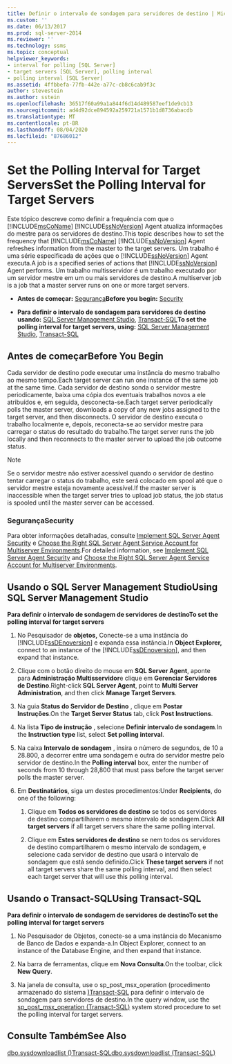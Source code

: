 ```yaml
---
title: Definir o intervalo de sondagem para servidores de destino | Microsoft Docs
ms.custom: ''
ms.date: 06/13/2017
ms.prod: sql-server-2014
ms.reviewer: ''
ms.technology: ssms
ms.topic: conceptual
helpviewer_keywords:
- interval for polling [SQL Server]
- target servers [SQL Server], polling interval
- polling interval [SQL Server]
ms.assetid: 4ffbbefa-77fb-442e-a77c-cb8c6cab9f3c
author: stevestein
ms.author: sstein
ms.openlocfilehash: 36517f60a99a1a844f6d14d489587eef1de9cb13
ms.sourcegitcommit: ad4d92dce894592a259721a1571b1d8736abacdb
ms.translationtype: MT
ms.contentlocale: pt-BR
ms.lasthandoff: 08/04/2020
ms.locfileid: "87686012"
---
```

# <a name="set-the-polling-interval-for-target-servers"></a><span data-ttu-id="dee28-102">Set the Polling Interval for Target Servers</span><span class="sxs-lookup"><span data-stu-id="dee28-102">Set the Polling Interval for Target Servers</span></span>
  <span data-ttu-id="dee28-103">Este tópico descreve como definir a frequência com que o [!INCLUDE[msCoName](../../includes/msconame-md.md)] [!INCLUDE[ssNoVersion](../../includes/ssnoversion-md.md)] Agent atualiza informações do mestre para os servidores de destino.</span><span class="sxs-lookup"><span data-stu-id="dee28-103">This topic describes how to set the frequency that [!INCLUDE[msCoName](../../includes/msconame-md.md)] [!INCLUDE[ssNoVersion](../../includes/ssnoversion-md.md)] Agent refreshes information from the master to the target servers.</span></span> <span data-ttu-id="dee28-104">Um trabalho é uma série especificada de ações que o [!INCLUDE[ssNoVersion](../../includes/ssnoversion-md.md)] Agent executa.</span><span class="sxs-lookup"><span data-stu-id="dee28-104">A job is a specified series of actions that [!INCLUDE[ssNoVersion](../../includes/ssnoversion-md.md)] Agent performs.</span></span> <span data-ttu-id="dee28-105">Um trabalho multisservidor é um trabalho executado por um servidor mestre em um ou mais servidores de destino.</span><span class="sxs-lookup"><span data-stu-id="dee28-105">A multiserver job is a job that a master server runs on one or more target servers.</span></span>  
  
-   <span data-ttu-id="dee28-106">**Antes de começar:**  [Segurança](#Security)</span><span class="sxs-lookup"><span data-stu-id="dee28-106">**Before you begin:**  [Security](#Security)</span></span>  
  
-   <span data-ttu-id="dee28-107">**Para definir o intervalo de sondagem para servidores de destino usando:**  [SQL Server Management Studio](#SSMS), [Transact-SQL](#TSQL)</span><span class="sxs-lookup"><span data-stu-id="dee28-107">**To set the polling interval for target servers, using:**  [SQL Server Management Studio](#SSMS), [Transact-SQL](#TSQL)</span></span>  
  
##  <a name="before-you-begin"></a><a name="BeforeYouBegin"></a> <span data-ttu-id="dee28-108">Antes de começar</span><span class="sxs-lookup"><span data-stu-id="dee28-108">Before You Begin</span></span>  
 <span data-ttu-id="dee28-109">Cada servidor de destino pode executar uma instância do mesmo trabalho ao mesmo tempo.</span><span class="sxs-lookup"><span data-stu-id="dee28-109">Each target server can run one instance of the same job at the same time.</span></span> <span data-ttu-id="dee28-110">Cada servidor de destino sonda o servidor mestre periodicamente, baixa uma cópia dos eventuais trabalhos novos a ele atribuídos e, em seguida, desconecta-se.</span><span class="sxs-lookup"><span data-stu-id="dee28-110">Each target server periodically polls the master server, downloads a copy of any new jobs assigned to the target server, and then disconnects.</span></span> <span data-ttu-id="dee28-111">O servidor de destino executa o trabalho localmente e, depois, reconecta-se ao servidor mestre para carregar o status do resultado do trabalho.</span><span class="sxs-lookup"><span data-stu-id="dee28-111">The target server runs the job locally and then reconnects to the master server to upload the job outcome status.</span></span>  
  
> [!NOTE]  
>  <span data-ttu-id="dee28-112">Se o servidor mestre não estiver acessível quando o servidor de destino tentar carregar o status do trabalho, este será colocado em spool até que o servidor mestre esteja novamente acessível.</span><span class="sxs-lookup"><span data-stu-id="dee28-112">If the master server is inaccessible when the target server tries to upload job status, the job status is spooled until the master server can be accessed.</span></span>  
  
###  <a name="security"></a><a name="Security"></a> <span data-ttu-id="dee28-113">Segurança</span><span class="sxs-lookup"><span data-stu-id="dee28-113">Security</span></span>  
 <span data-ttu-id="dee28-114">Para obter informações detalhadas, consulte [Implement SQL Server Agent Security](implement-sql-server-agent-security.md) e [Choose the Right SQL Server Agent Service Account for Multiserver Environments](choose-the-right-sql-server-agent-service-account-for-multiserver-environments.md).</span><span class="sxs-lookup"><span data-stu-id="dee28-114">For detailed information, see [Implement SQL Server Agent Security](implement-sql-server-agent-security.md) and [Choose the Right SQL Server Agent Service Account for Multiserver Environments](choose-the-right-sql-server-agent-service-account-for-multiserver-environments.md).</span></span>  
  
##  <a name="using-sql-server-management-studio"></a><a name="SSMS"></a> <span data-ttu-id="dee28-115">Usando o SQL Server Management Studio</span><span class="sxs-lookup"><span data-stu-id="dee28-115">Using SQL Server Management Studio</span></span>  
 <span data-ttu-id="dee28-116">**Para definir o intervalo de sondagem de servidores de destino**</span><span class="sxs-lookup"><span data-stu-id="dee28-116">**To set the polling interval for target servers**</span></span>  
  
1.  <span data-ttu-id="dee28-117">No Pesquisador de **objetos,** Conecte-se a uma instância do [!INCLUDE[ssDEnoversion](../../includes/ssdenoversion-md.md)] e expanda essa instância.</span><span class="sxs-lookup"><span data-stu-id="dee28-117">In **Object Explorer,** connect to an instance of the [!INCLUDE[ssDEnoversion](../../includes/ssdenoversion-md.md)], and then expand that instance.</span></span>  
  
2.  <span data-ttu-id="dee28-118">Clique com o botão direito do mouse em **SQL Server Agent**, aponte para **Administração Multisservidor**e clique em **Gerenciar Servidores de Destino**.</span><span class="sxs-lookup"><span data-stu-id="dee28-118">Right-click **SQL Server Agent**, point to **Multi Server Administration**, and then click **Manage Target Servers**.</span></span>  
  
3.  <span data-ttu-id="dee28-119">Na guia **Status do Servidor de Destino** , clique em **Postar Instruções**.</span><span class="sxs-lookup"><span data-stu-id="dee28-119">On the **Target Server Status** tab, click **Post Instructions**.</span></span>  
  
4.  <span data-ttu-id="dee28-120">Na lista **Tipo de instrução** , selecione **Definir intervalo de sondagem**.</span><span class="sxs-lookup"><span data-stu-id="dee28-120">In the **Instruction type** list, select **Set polling interval**.</span></span>  
  
5.  <span data-ttu-id="dee28-121">Na caixa **Intervalo de sondagem** , insira o número de segundos, de 10 a 28.800, a decorrer entre uma sondagem e outra do servidor mestre pelo servidor de destino.</span><span class="sxs-lookup"><span data-stu-id="dee28-121">In the **Polling interval** box, enter the number of seconds from 10 through 28,800 that must pass before the target server polls the master server.</span></span>  
  
6.  <span data-ttu-id="dee28-122">Em **Destinatários**, siga um destes procedimentos:</span><span class="sxs-lookup"><span data-stu-id="dee28-122">Under **Recipients**, do one of the following:</span></span>  
  
    1.  <span data-ttu-id="dee28-123">Clique em **Todos os servidores de destino** se todos os servidores de destino compartilharem o mesmo intervalo de sondagem.</span><span class="sxs-lookup"><span data-stu-id="dee28-123">Click **All target servers** if all target servers share the same polling interval.</span></span>  
  
    2.  <span data-ttu-id="dee28-124">Clique em **Estes servidores de destino** se nem todos os servidores de destino compartilharem o mesmo intervalo de sondagem, e selecione cada servidor de destino que usará o intervalo de sondagem que está sendo definido.</span><span class="sxs-lookup"><span data-stu-id="dee28-124">Click **These target servers** if not all target servers share the same polling interval, and then select each target server that will use this polling interval.</span></span>  
  
##  <a name="using-transact-sql"></a><a name="TSQL"></a> <span data-ttu-id="dee28-125">Usando o Transact-SQL</span><span class="sxs-lookup"><span data-stu-id="dee28-125">Using Transact-SQL</span></span>  
 <span data-ttu-id="dee28-126">**Para definir o intervalo de sondagem de servidores de destino**</span><span class="sxs-lookup"><span data-stu-id="dee28-126">**To set the polling interval for target servers**</span></span>  
  
1.  <span data-ttu-id="dee28-127">No Pesquisador de Objetos, conecte-se a uma instância do Mecanismo de Banco de Dados e expanda-a.</span><span class="sxs-lookup"><span data-stu-id="dee28-127">In Object Explorer, connect to an instance of the Database Engine, and then expand that instance.</span></span>  
  
2.  <span data-ttu-id="dee28-128">Na barra de ferramentas, clique em **Nova Consulta**.</span><span class="sxs-lookup"><span data-stu-id="dee28-128">On the toolbar, click **New Query**.</span></span>  
  
3.  <span data-ttu-id="dee28-129">Na janela de consulta, use o sp_post_msx_operation &#40;procedimento armazenado do sistema [&#41;Transact-SQL](/sql/relational-databases/system-stored-procedures/sp-post-msx-operation-transact-sql) para definir o intervalo de sondagem para servidores de destino.</span><span class="sxs-lookup"><span data-stu-id="dee28-129">In the query window, use the [sp_post_msx_operation &#40;Transact-SQL&#41;](/sql/relational-databases/system-stored-procedures/sp-post-msx-operation-transact-sql) system stored procedure to set the polling interval for target servers.</span></span>  
  
## <a name="see-also"></a><span data-ttu-id="dee28-130">Consulte Também</span><span class="sxs-lookup"><span data-stu-id="dee28-130">See Also</span></span>  
 [<span data-ttu-id="dee28-131">dbo.sysdownloadlist &#40;&#41;Transact-SQL</span><span class="sxs-lookup"><span data-stu-id="dee28-131">dbo.sysdownloadlist &#40;Transact-SQL&#41;</span></span>](/sql/relational-databases/system-tables/dbo-sysdownloadlist-transact-sql)  
  
  
